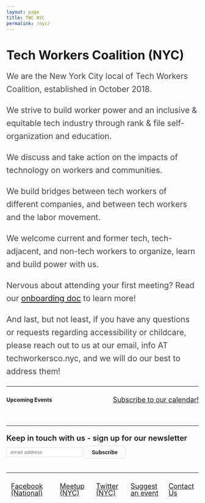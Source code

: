 ```yaml
---
layout: page
title: TWC NYC
permalink: /nyc/
---
```

<style>.event{padding:24px}.event:nth-child(odd){background:#f8f8f8}.event div,.event h3{margin:0 0 5px}.flex{align-items:center;display:flex}.jBetween{justify-content:space-between}.eventMeta b{font-size:16px}.event a{line-height:1}.event p{color:#444;font-size:18px;line-height:24px;margin:0;max-width:960px}#calendarContainer{padding:0 0 20px}.social{list-style:none;margin:0;padding:0}.bottomLinks a{display:block;font-size:18px;line-height:1;padding:12px}.calendarLink{display:block;font-size:18px;line-height:1}.marg{margin:0 5px}.pad{padding:12px 0 24px}.main-wrapper main{max-width:1024px;padding-left:1.5em;padding-right:1.5em}.blurb p{color:#444;font-size:21px;line-height:34px}@media screen and (max-width:920px){.header .supporting-links li:nth-child(1),.header .supporting-links li:nth-child(2){display:none}}@media screen and (max-width:640px){.header .supporting-links li:nth-child(1),.header .supporting-links li:nth-child(2),.header .work{display:none}.clamp{-webkit-box-orient:vertical;-webkit-line-clamp:3;display:-webkit-box;overflow:hidden}.calendarLink{margin:12px 0 0}.hideMobile{display:none}.flex{align-items:initial;flex-direction:column}.event{padding:12px}.bottomLinks a{padding:6px 0}}#tech-workers-coalition-nyc {font-size:32px;line-height:1;}.mc-field-group{font-size:14px;}.mc-field-group label{display:block;}.mc-field-group input{margin: 0;padding:8px;width:100%;}#mc_embed_label{display:block;font-size:20px;font-weight:600;line-height:1;text-align:left !important;margin-bottom: 10px;}.col{flex:1;}.mR4{margin-right:4px;}.mB12{margin-bottom:12px}input{box-sizing:border-box;} #mce-EMAIL{border: 1px solid #ddd; padding: 4px 10px;} #mc-embedded-subscribe{background: 0;color: inherit;text-transform: initial;border-radius: 8px;border: 1px solid #ddd;padding: 8px 20px;font-size: 14px;font-weight: 600;margin: 0 auto;text-align: center;display: block}#mc_embed_signup{padding: 8px 0;}hr{border-top:0;color:#ccc}</style>

# Tech Workers Coalition (NYC)

<div class="blurb">
  <p>We are the New York City local of Tech Workers Coalition, established in October 2018.</p>
  <p>We strive to build worker power and an inclusive & equitable tech industry through rank & file self-organization and education.</p>
  <p>We discuss and take action on the impacts of technology on workers and communities.</p>
  <p>We build bridges between tech workers of different companies, and between tech workers and the labor movement.</p>
  <p>We welcome current and former tech, tech-adjacent, and non-tech workers to organize, learn and build power with us.</p>
  <p>Nervous about attending your first meeting? Read our <a href="https://docs.google.com/document/d/1jvRbOb6MruP_dpL9G0Gk9LlILhYdNlgVEuCEhiu-UKY/edit">onboarding doc</a> to learn more!</p>
  <p>And last, but not least, if you have any questions or requests regarding accessibility or childcare, please reach out to us at our email, info AT techworkersco.nyc, and we will do our best to address them!</p>
</div>

<hr />

<div class="flex jBetween pad">
  <b>Upcoming Events</b>
  <a class="calendarLink" href="https://calendar.google.com/calendar?cid=dGVjaHdvcmtlcnNjb2FsaXRpb25ueWNAZ21haWwuY29t">
    Subscribe to our calendar!
  </a>
</div>

<div id='calendarContainer'></div>

<hr />

<!-- Begin Mailchimp Signup Form -->
<div id="mc_embed_signup">
<form action="https://gmail.us20.list-manage.com/subscribe/post?u=31ceb0f0ef45a17d52c2763f4&amp;id=b4ea083849" method="post" id="mc-embedded-subscribe-form" name="mc-embedded-subscribe-form" class="validate" target="_blank" novalidate>
    <div id="mc_embed_signup_scroll">
	<label id="mc_embed_label" for="mce-EMAIL">Keep in touch with us - sign up for our newsletter</label>
  <div class="flex">
	<input type="email" value="" name="EMAIL" class="mR4" id="mce-EMAIL" placeholder="email address" required>
    <!-- real people should not fill this in and expect good things - do not remove this or risk form bot signups-->
    <div style="position: absolute; left: -5000px;" aria-hidden="true"><input type="text" name="b_31ceb0f0ef45a17d52c2763f4_b4ea083849" tabindex="-1" value=""></div>
    <div class="clear"><input type="submit" value="Subscribe" name="subscribe" id="mc-embedded-subscribe" class="button"></div>
    </div>
  </div>
</form>
</div>
<!--End mc_embed_signup-->

<hr />

<div class="flex jBetween bottomLinks">
  <ul class="flex social">
   <li><a href="https://www.facebook.com/TechWorkersCoalition">Facebook (National)</a></li>
   <li><a href="https://www.meetup.com/Tech-Workers-Coalition-NYC">Meetup (NYC)</a></li>
   <li><a href="https://twitter.com/techworkerscony">Twitter (NYC)</a></li>
  </ul>
  <ul class="flex social">
    <li>
      <a href="https://forms.gle/1rFMvppxPj7FvShbA">
        Suggest an event
      </a>
    </li>
    <li>
      <a href="mailto:info@techworkersco.nyc">
        Contact Us
      </a>
    </li>
  </ul>
</div>

<script src="https://cdnjs.cloudflare.com/ajax/libs/moment.js/2.24.0/moment.min.js"></script>
<script>
  const apikey = 'AIzaSyB9Gj0gvJvkQYaFPlxtsIGj8QkefAp5jgo';
  const calendarUrl = `https://www.googleapis.com/calendar/v3/calendars/techworkerscoalitionnyc@gmail.com/events?key=${apikey}`;

  const calendarContainer = document.getElementById('calendarContainer');

  const dateTime2Date = dateString => new Date(new Date(dateString).toDateString());

  const showCalendarEvents = json => {
    const items = json.items || [];
    const events = items
      .filter((ev = {}) => {
        const dateTime = ev.start ? ev.start.dateTime : "";
        return dateTime2Date(dateTime) >= dateTime2Date(Date.now())
      })
      .sort((a, b) => new Date(a.start.dateTime) - new Date(b.start.dateTime));

    for (const event of events) {
      const eventDiv = document.createElement('div');
      const start = moment(event.start.dateTime).format('LLLL');
      eventDiv.className = 'event';

      const eventMarkup = `
        <h3><a href='${event.htmlLink}'>${event.summary}</a></h3>
        <div class="eventMeta flex">
          <b>${start}</b>
          <span class="marg hideMobile">|</span>
          <b>${event.location || 'Location To Be Determined'}</b>
        </div>
        ${event.description ? `<p class="clamp">${event.description}</p>` : ''}
      `;

      eventDiv.innerHTML = eventMarkup;
      calendarContainer.appendChild(eventDiv);
    }
  }

  fetch(calendarUrl)
  .then(function(res) {
    return res.json()
  })
  .then(function(res) {
    showCalendarEvents(res);
  });
</script>
